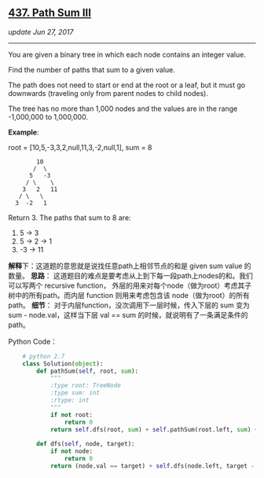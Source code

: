 ## [437. Path Sum III](https://leetcode.com/problems/path-sum-iii/#/solutions)
_update Jun 27, 2017_

---
You are given a binary tree in which each node contains an integer value.

Find the number of paths that sum to a given value.

The path does not need to start or end at the root or a leaf, but it must go downwards (traveling only from parent nodes to child nodes).

The tree has no more than 1,000 nodes and the values are in the range -1,000,000 to 1,000,000.

**Example**:

root = [10,5,-3,3,2,null,11,3,-2,null,1], sum = 8

            10
           /  \
          5   -3
         / \    \
        3   2   11
       / \   \
      3  -2   1

Return 3. The paths that sum to 8 are:

1.  5 -> 3
2.  5 -> 2 -> 1
3. -3 -> 11

**解释**下：这道题的意思就是说找任意path上相邻节点的和是 given sum value 的数量。
**思路**： 这道题目的难点是要考虑从上到下每一段path上nodes的和。我们可以写两个 recursive function， 外层的用来对每个node（做为root）考虑其子树中的所有path。而内层 function 则用来考虑包含该 node（做为root）的所有path。
**细节**： 对于内层function，没次调用下一层时候，传入下层的 sum 变为 sum - node.val，这样当下层 val == sum 的时候，就说明有了一条满足条件的path。

Python Code：
```python
    # python 2.7
    class Solution(object):
        def pathSum(self, root, sum):
            """
            :type root: TreeNode
            :type sum: int
            :rtype: int
            """
            if not root:
                return 0
            return self.dfs(root, sum) + self.pathSum(root.left, sum) + self.pathSum(root.right, sum)
            
        def dfs(self, node, target):
            if not node: 
                return 0
            return (node.val == target) + self.dfs(node.left, target - node.val) + self.dfs(node.right, target - node.val)
```